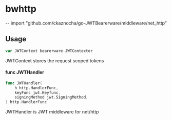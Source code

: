 # bwhttp
--
    import "github.com/ckaznocha/go-JWTBearerware/middleware/net_http"


## Usage

```go
var JWTContext bearerware.JWTContexter
```
JWTContext stores the request scoped tokens

#### func  JWTHandler

```go
func JWTHandler(
	h http.HandlerFunc,
	keyFunc jwt.Keyfunc,
	signingMethod jwt.SigningMethod,
) http.HandlerFunc
```
JWTHandler is JWT middleware for net/http
